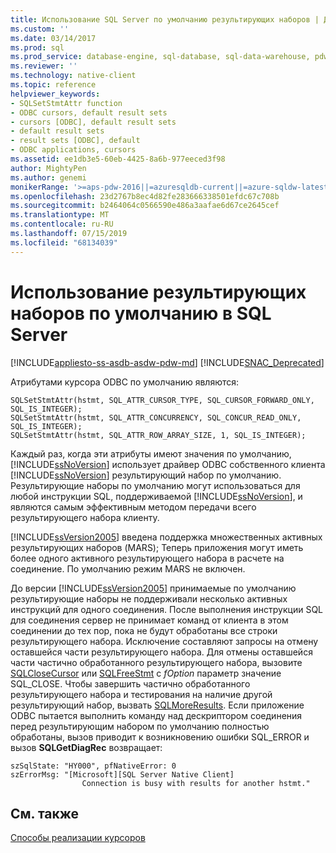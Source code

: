 ```yaml
---
title: Использование SQL Server по умолчанию результирующих наборов | Документация Майкрософт
ms.custom: ''
ms.date: 03/14/2017
ms.prod: sql
ms.prod_service: database-engine, sql-database, sql-data-warehouse, pdw
ms.reviewer: ''
ms.technology: native-client
ms.topic: reference
helpviewer_keywords:
- SQLSetStmtAttr function
- ODBC cursors, default result sets
- cursors [ODBC], default result sets
- default result sets
- result sets [ODBC], default
- ODBC applications, cursors
ms.assetid: ee1db3e5-60eb-4425-8a6b-977eeced3f98
author: MightyPen
ms.author: genemi
monikerRange: '>=aps-pdw-2016||=azuresqldb-current||=azure-sqldw-latest||>=sql-server-2016||=sqlallproducts-allversions||>=sql-server-linux-2017||=azuresqldb-mi-current'
ms.openlocfilehash: 23d2767b8ec4d82fe283666338501efdc67c708b
ms.sourcegitcommit: b2464064c0566590e486a3aafae6d67ce2645cef
ms.translationtype: MT
ms.contentlocale: ru-RU
ms.lasthandoff: 07/15/2019
ms.locfileid: "68134039"
---
```

# <a name="using-sql-server-default-result-sets"></a>Использование результирующих наборов по умолчанию в SQL Server
[!INCLUDE[appliesto-ss-asdb-asdw-pdw-md](../../../includes/appliesto-ss-asdb-asdw-pdw-md.md)]
[!INCLUDE[SNAC_Deprecated](../../../includes/snac-deprecated.md)]

  Атрибутами курсора ODBC по умолчанию являются:  
  
```  
SQLSetStmtAttr(hstmt, SQL_ATTR_CURSOR_TYPE, SQL_CURSOR_FORWARD_ONLY, SQL_IS_INTEGER);  
SQLSetStmtAttr(hstmt, SQL_ATTR_CONCURRENCY, SQL_CONCUR_READ_ONLY, SQL_IS_INTEGER);  
SQLSetStmtAttr(hstmt, SQL_ATTR_ROW_ARRAY_SIZE, 1, SQL_IS_INTEGER);  
```  
  
 Каждый раз, когда эти атрибуты имеют значения по умолчанию, [!INCLUDE[ssNoVersion](../../../includes/ssnoversion-md.md)] использует драйвер ODBC собственного клиента [!INCLUDE[ssNoVersion](../../../includes/ssnoversion-md.md)] результирующий набор по умолчанию. Результирующие наборы по умолчанию могут использоваться для любой инструкции SQL, поддерживаемой [!INCLUDE[ssNoVersion](../../../includes/ssnoversion-md.md)], и являются самым эффективным методом передачи всего результирующего набора клиенту.  
  
 [!INCLUDE[ssVersion2005](../../../includes/ssversion2005-md.md)] введена поддержка множественных активных результирующих наборов (MARS); Теперь приложения могут иметь более одного активного результирующего набора в расчете на соединение. По умолчанию режим MARS не включен.  
  
 До версии [!INCLUDE[ssVersion2005](../../../includes/ssversion2005-md.md)] принимаемые по умолчанию результирующие наборы не поддерживали несколько активных инструкций для одного соединения. После выполнения инструкции SQL для соединения сервер не принимает команд от клиента в этом соединении до тех пор, пока не будут обработаны все строки результирующего набора. Исключение составляют запросы на отмену оставшейся части результирующего набора. Для отмены оставшейся части частично обработанного результирующего набора, вызовите [SQLCloseCursor](../../../relational-databases/native-client-odbc-api/sqlclosecursor.md) или [SQLFreeStmt](../../../relational-databases/native-client-odbc-api/sqlfreestmt.md) с *fOption* параметр значение SQL_CLOSE. Чтобы завершить частично обработанного результирующего набора и тестирования на наличие другой результирующий набор, вызвать [SQLMoreResults](../../../relational-databases/native-client-odbc-api/sqlmoreresults.md). Если приложение ODBC пытается выполнить команду над дескриптором соединения перед результирующим набором по умолчанию полностью обработаны, вызов приводит к возникновению ошибки SQL_ERROR и вызов **SQLGetDiagRec** возвращает:  
  
```  
szSqlState: "HY000", pfNativeError: 0  
szErrorMsg: "[Microsoft][SQL Server Native Client]  
                Connection is busy with results for another hstmt."  
```  
  
## <a name="see-also"></a>См. также  
 [Способы реализации курсоров](../../../relational-databases/native-client-odbc-cursors/implementation/how-cursors-are-implemented.md)  
  
  
